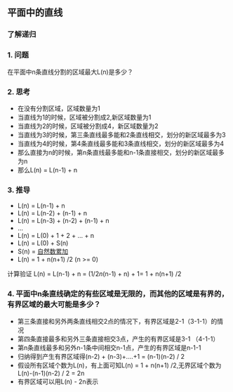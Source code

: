 ## 平面中的直线

### 了解递归

### 1. 问题
在平面中n条直线分割的区域最大L(n)是多少？

### 2. 思考
- 在没有分割区域，区域数量为1
- 当直线为1的时候，区域被分割成2,新区域数量为1
- 当直线为2的时候，区域被分割成4，新区域数量为2
- 当直线为3的时候，第三条直线最多能和2条直线相交，划分的新区域最多为3
- 当直线为4的时候，第4条直线最多能和3条直线相交，划分的新区域最多为4
- 那么直接为n的时候，第n条直线最多能和n-1条直接相交，划分的新区域最多为n
- 那么L(n) = L(n-1) + n

### 3. 推导
- L(n) = L(n-1) + n
- L(n) = L(n-2) + (n-1) + n
- L(n) = L(n-3) + (n-2) + (n-1) + n
- ...
- L(n) = L(0) + 1 + 2 + ... + n
- L(n) = L(0) + S(n)
- S(n) = [自然数累加](https://github.com/lsill/leetcode/blob/main/math_demo/base_math/%E8%87%AA%E7%84%B6%E6%95%B0%E7%B4%AF%E5%8A%A0.md)
- L(n) = 1 + n(n+1) /2 (n >= 0)

计算验证 L(n) = L(n-1) + n = (1/2*n*(n-1) + n)  + 1= 1 + n(n+1) /2

### 4. 平面中n条直线确定的有些区域是无限的，而其他的区域是有界的，有界区域的最大可能是多少？
- 第三条直接和另外两条直线相交2点的情况下，有界区域是2-1（3-1-1）的情况
- 第四条直接最多和另外三条直接相交3点，产生的有界区域是3-1 （4-1-1）
- 第n条直线最多和另外n-1条中间相交n-1点，产生的有界区域是n-1-1
- 归纳得到产生有界区域得(n-2) + (n-3)+....+1 = (n-1)(n-2) / 2
- 假设所有区域个数为L(n)，有上面可知L(n) = 1 + n(n+1) /2,无界区域个数为L(n)-(n-1)(n-2) / 2 = 2n
- 有界区域可以用L(n) - 2n表示